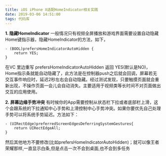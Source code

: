 ```yaml
---
title: iOS iPhone X适配HomeIndicator相关实践
date: 2019-03-06 14:51:00
tags: 代码库
---
```


**1. 隐藏HomeIndicator**
一般情况只有视频全屏播放和游戏界面需要设置自动隐藏Home键指示器，隐藏HomeIndicator的方法，如下，
```
- (BOOL)prefersHomeIndicatorAutoHidden {
    return YES;
}
```
在VC 里边重写 prefersHomeIndicatorAutoHidden 返回 YES(默认是NO)，Home指示条就能自动隐藏了，此方法是在控制器push之后就会回调，屏幕若无交互事件响应时，延迟2秒左右会自动隐藏。经过测试发现，只要触摸页面就会重新出现，不操作页面一会儿会自动消失。主要适用于视频类等长时间不对页面做出交互的应用使用。

**2. 屏幕边缘手势冲突**
有时候你的App需要控制从状态栏下拉或者底部栏上滑，这个会跟系统的下拉通知中心手势和上滑控制中心手势冲突。如果你要优先自己处理手势可以将系统手势延迟。方法如下：
```
- (UIRectEdge)preferredScreenEdgesDeferringSystemGestures{
    return UIRectEdgeAll;
}
```
然后其他地方不要修改(比如prefersHomeIndicatorAutoHidden)；就可以像王者荣耀那样,一直显示白条,但是点击一次不会到桌面,也不会到多任务
